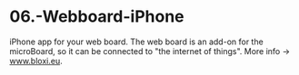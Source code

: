 06.-Webboard-iPhone
===================

iPhone app for your web board. The web board is an add-on for the microBoard, so it can be connected to "the internet of things".
More info -> www.bloxi.eu.
